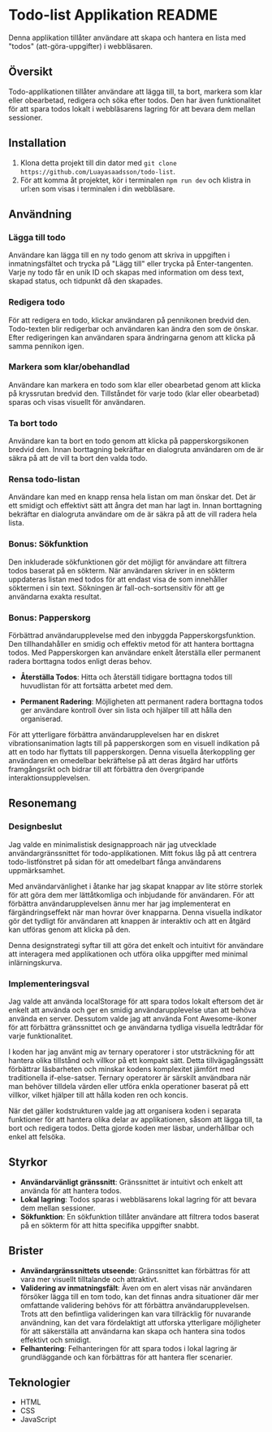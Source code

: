 # Todo-list Applikation README

Denna applikation tillåter användare att skapa och hantera en lista med "todos" (att-göra-uppgifter) i webbläsaren.

## Översikt
Todo-applikationen tillåter användare att lägga till, ta bort, markera som klar eller obearbetad, redigera och söka efter todos. Den har även funktionalitet för att spara todos lokalt i webbläsarens lagring för att bevara dem mellan sessioner.

## Installation

1. Klona detta projekt till din dator med `git clone https://github.com/Luayasaadsson/todo-list`.
2. För att komma åt projektet, kör i terminalen `npm run dev` och klistra in url:en som visas i terminalen i din webbläsare.

## Användning

### Lägga till todo

Användare kan lägga till en ny todo genom att skriva in uppgiften i inmatningsfältet och trycka på "Lägg till" eller trycka på Enter-tangenten. Varje ny todo får en unik ID och skapas med information om dess text, skapad status, och tidpunkt då den skapades.

### Redigera todo

För att redigera en todo, klickar användaren på pennikonen bredvid den. Todo-texten blir redigerbar och användaren kan ändra den som de önskar. Efter redigeringen kan användaren spara ändringarna genom att klicka på samma pennikon igen.

### Markera som klar/obehandlad

Användare kan markera en todo som klar eller obearbetad genom att klicka på kryssrutan bredvid den. Tillståndet för varje todo (klar eller obearbetad) sparas och visas visuellt för användaren.

### Ta bort todo

Användare kan ta bort en todo genom att klicka på papperskorgsikonen bredvid den. Innan borttagning bekräftar en dialogruta användaren om de är säkra på att de vill ta bort den valda todo.

### Rensa todo-listan

Användare kan med en knapp rensa hela listan om man önskar det. Det är ett smidigt och effektivt sätt att ångra det man har lagt in. Innan borttagning bekräftar en dialogruta användare om de är säkra på att de vill radera hela lista.

### Bonus: Sökfunktion

Den inkluderade sökfunktionen gör det möjligt för användare att filtrera todos baserat på en sökterm. När användaren skriver in en sökterm uppdateras listan med todos för att endast visa de som innehåller söktermen i sin text. Sökningen är fall-och-sortsensitiv för att ge användarna exakta resultat.

### Bonus: Papperskorg

Förbättrad användarupplevelse med den inbyggda Papperskorgsfunktion. Den tillhandahåller en smidig och effektiv metod för att hantera borttagna todos. Med Papperskorgen kan användare enkelt återställa eller permanent radera borttagna todos enligt deras behov.

- **Återställa Todos**: Hitta och återställ tidigare borttagna todos till huvudlistan för att fortsätta arbetet med dem.

- **Permanent Radering**: Möjligheten att permanent radera borttagna todos ger användare kontroll över sin lista och hjälper till att hålla den organiserad.

För att ytterligare förbättra användarupplevelsen har en diskret vibrationsanimation lagts till på papperskorgen som en visuell indikation på att en todo har flyttats till papperskorgen. Denna visuella återkoppling ger användaren en omedelbar bekräftelse på att deras åtgärd har utförts framgångsrikt och bidrar till att förbättra den övergripande interaktionsupplevelsen.

## Resonemang

### Designbeslut

Jag valde en minimalistisk designapproach när jag utvecklade användargränssnittet för todo-applikationen. Mitt fokus låg på att centrera todo-listfönstret på sidan för att omedelbart fånga användarens uppmärksamhet.

Med användarvänlighet i åtanke har jag skapat knappar av lite större storlek för att göra dem mer lättåtkomliga och inbjudande för användaren. För att förbättra användarupplevelsen ännu mer har jag implementerat en färgändringseffekt när man hovrar över knapparna. Denna visuella indikator gör det tydligt för användaren att knappen är interaktiv och att en åtgärd kan utföras genom att klicka på den.

Denna designstrategi syftar till att göra det enkelt och intuitivt för användare att interagera med applikationen och utföra olika uppgifter med minimal inlärningskurva.

### Implementeringsval

Jag valde att använda localStorage för att spara todos lokalt eftersom det är enkelt att använda och ger en smidig användarupplevelse utan att behöva använda en server. Dessutom valde jag att använda Font Awesome-ikoner för att förbättra gränssnittet och ge användarna tydliga visuella ledtrådar för varje funktionalitet.

I koden har jag använt mig av ternary operatorer i stor utsträckning för att hantera olika tillstånd och villkor på ett kompakt sätt. Detta tillvägagångssätt förbättrar läsbarheten och minskar kodens komplexitet jämfört med traditionella if-else-satser. Ternary operatorer är särskilt användbara när man behöver tilldela värden eller utföra enkla operationer baserat på ett villkor, vilket hjälper till att hålla koden ren och koncis.

När det gäller kodstrukturen valde jag att organisera koden i separata funktioner för att hantera olika delar av applikationen, såsom att lägga till, ta bort och redigera todos. Detta gjorde koden mer läsbar, underhållbar och enkel att felsöka.

## Styrkor

- **Användarvänligt gränssnitt**: Gränssnittet är intuitivt och enkelt att använda för att hantera todos.
- **Lokal lagring**: Todos sparas i webbläsarens lokal lagring för att bevara dem mellan sessioner.
- **Sökfunktion**: En sökfunktion tillåter användare att filtrera todos baserat på en sökterm för att hitta specifika uppgifter snabbt.

## Brister

- **Användargränssnittets utseende**: Gränssnittet kan förbättras för att vara mer visuellt tilltalande och attraktivt.
- **Validering av inmatningsfält**: Även om en alert visas när användaren försöker lägga till en tom todo, kan det finnas andra situationer där mer omfattande validering behövs för att förbättra användarupplevelsen. Trots att den befintliga valideringen kan vara tillräcklig för nuvarande användning, kan det vara fördelaktigt att utforska ytterligare möjligheter för att säkerställa att användarna kan skapa och hantera sina todos effektivt och smidigt.
- **Felhantering**: Felhanteringen för att spara todos i lokal lagring är grundläggande och kan förbättras för att hantera fler scenarier.

## Teknologier

- HTML
- CSS
- JavaScript










